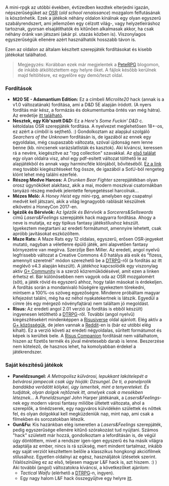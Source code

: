 A mini-rpgk az utóbbi években, évtizedben kezdtek elterjedni igazán, népszerűségüket az [OSR](https://en.wikipedia.org/wiki/Old_School_Revival) (*old school renaissance*) mozgalom felfutásának is köszönhetik. Ezek a játékok néhány oldalon kínálnak egy olyan egyszerű szabályrendszert, ami jellemzően egy célzott világ-, vagy helyzetleíráshoz tartoznak, gyorsan elsajátíthatók és kitűnően alkalmasak akkor, ha csak néhány óránk van játszani (akár pl. utazás közben is). Viszonylagos egyszerűségük ellenére azért használhatók hosszabb távon is.

Ezen az oldalon az általam készített szerepjáték fordításokat és kisebb játékokat találhatod.

> Megjegyzés: Korábban ezek már megjelentek a [PeteRPG](https://peterpghu.blogspot.hu/) blogomon, de inkább átköltöztettem egy helyre őket.
> A fájlok később kerülnek majd feltöltésre, ez egyelőre egy demó/teszt oldal.

### Fordítások

* **M20 5E - Adamantium Edition:** Ez a címbeli *Microlite20* hack (annak is a v1.0 változatának) fordítása, ami a D&D 5E alapján íródott. (A nyers fordítás már kész, a formázás és dokumentumba öntés van még hátra). Az eredetije [itt található](https://microlite20.org/2017/10/02/on-facebook-m20-fifth-adamantine-edition-pdf/).
* **Nesztek, egy Kib'szott D&D:** Ez a *Here's Some Fuckin' D&D* c. kétoldalas OSR szerepjáték fordítása. A nyelvezet meglehetősen 18+-os, ez azért a címből is sejthető. :)
    Gondolkoztam az alapjául szolgáló *Searchers of the Unknown* fordításán is, de igazából az ennek egy egyoldalas, még csupaszabb változata, szóval újdonság nem lenne benne (kb. nincsenek varázslatlisták és kasztok). Aki kíváncsi, keressen rá a nevére, kiegészítve az "rpg collection" szavakkal. Az [első találat](https://retroroleplaying.com/content/searchers-unknown-rpg-collection/%20target=) egy olyan oldalra visz, ahol egy pdf-esített változat tölthető le az alapjátékból és annak vagy harmincféle klónjából, bővítéséből. [Ez a link](https://searchersoftheunknown.wordpress.com/) meg további kiegészítéseket fog össze, de igazából a SotU-ból rengeteg klónt lehet még találni ezerfelé. 
* **Részeg Medve Harcos:** A *Drunken Bear Fighter* szerepjátékban olyan orosz ügynököket alakítasz, akik a mai, modern moszkvai csatornákban tanyázó részeg medvék jelentette fenyegetéssel harcolnak...
* **Mézes Meló:** A *Honey Heist* egy mini-rpg, amelyben egy csapatnyi medvét kell játszani, akik a világ legnagyobb rablását készülnek elkövetni a HoneyCon 2017-en.
* **Igézők és Bérvívók:** Az *Igézők és Bérvívók* a *Sorcerers&Sellswords* című *Lasers&Feelings* szerepjáték hack magyarra fordítása. Ahogy a neve is mutatja, ez egy tipikus fantasy játékstílushoz készült. Igyekeztem megtartani az eredeti formátumot, amennyire lehetett, csak apróbb javításokat eszközöltem.
* **Maze Rats:** A Maze Rats egy 12 oldalas, egyszerű, erősen OSR-jegyeket mutató, nagyban a véletlenre épülő játék, ami alapvetően fantasy környezetre van megírva. Szerzője Ben Miller. Az eredeti, angol nyelvű legfrissebb változat a Creative Commons 4.0 hatálya alá esik és "fizess, amennyit szeretnél" módon szerezhető be a [DTRPG](http://drivethrurpg.com/product/197158/Maze-Rats)-ről (a fordítás az itt meglévő v4.3 alapján készült). A játékhoz kapcsolódik egy viszonylag aktív [G+ Community](https://plus.google.com/u/0/communities/107799620442785102328) is a szerző közreműködésével, amit ezen a linken érhetsz el.
    Bár különösebben nem vagyok oda az OSR mozgalomért (sőt), a játék rövid és egyszerű ahhoz, hogy talán másokat is érdekeljen. A fordítás során a mondanivaló hűségére igyekeztem törekedni, mintsem a 100%-os szöveg egyezőségre. Mindenre próbáltam magyar kifejezést találni, még ha ez néhol nyakatekertnek is látszik. Egyedül a címre (és egy mérgező növényfajtára) nem találtam jó megoldást.
* **Risus:** Az eredeti angol 2.01 verzió (a fordítás is ebből készült) ingyenesen letölthető a [DTRPG](http://www.drivethrurpg.com/product/170294/Risus-The-Anything-RPG)-ről. További (angol nyelvű) kiegészítésekért mindenképpen a [Risusiverse](http://www.risusiverse.com/) oldal ajánlott. Elég aktív a [G+ közösségük](https://plus.google.com/u/0/communities/103112350476294391123), de jelen vannak a [Reddit](https://www.reddit.com/r/risus/new/)-en is (bár ez utóbbi elég kihalt).
    Ez a verzió követi az eredeti négyoldalas, sűrített formátumot és képek is kerültek bele. A [Risus Companion](http://www.drivethrurpg.com/product/203657/Risus-Companion) fordítását nem vállalhatom, hiszen az fizetős termék és jóval méretesebb darab is lenne. Beszerzése nem kötelező, de hasznos lehet, ha komolyabban érdekel a játékrendszer. 

### Saját készítésű játékok

* **Paneldzsungel:** *A Metropolisz külvárosi, lepukkant lakótelepét a belvárosi jampecok csak úgy hívják: Dzsungel. De ti, a panelprolik bandákba verődött kölykei, úgy ismeritek, mint a tenyereteket. És tudjátok, olyan dolgok rejtőznek itt, amelyek csak a mesékben léteznek...*
    A *Paneldzsungel* John Harper játékának, a *Lasers&Feelings*-nek egy modern városi fantasy miliőbe ültetett változata, ahol a szereplők, a tinédzserek, egy nagyváros külvidékén születtek és nőttek fel, és olyan dolgokkal kell megküzdeniük nap, mint nap, ami csak a filmekben és sorozatokban létezik.
* **Gun&Fu:** Kis hazánkban elég ismeretlen a *Lasers&Feelings* szerepjáték, pedig egyszerűsége ellenére kitűnő szórakozást tud nyújtani. Számos "hack" született már hozzá, gondolkoztam a lefordításán is, de végül úgy döntöttem, mivel a rendszer igen-igen egyszerű és ha másik világra adaptálja az ember, nincs is rá szükség, mert mindent tartalmaz, inkább egy saját verziót készítettem belőle a klasszikus hongkongi akciófilmek stílusához. Egyetlen oldalnyi az egész, használjátok ízlésetek szerint. (Valószínűleg ez az első, teljesen magyar L&F hack is, azt hiszem. :) )
    Aki további (angol) változatokra kíváncsi, a következőket ajánlom:
    * *Tactical Waifu* (elérhető a [DTRPG](http://www.drivethrurpg.com/product/157352/Tactical-Waifu)-n, ingyen).
    * Egy nagy halom L&F hack összegyűjtve egy helyre [itt](https://rendedpress.blogspot.hu/2017/07/lasers-feelings-assorted-l-mods.html).
